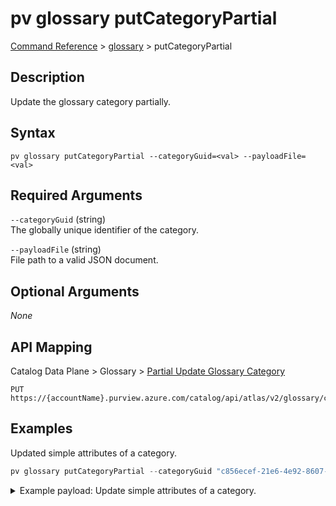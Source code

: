 # pv glossary putCategoryPartial
[Command Reference](../../../README.md#command-reference) > [glossary](./main.md) > putCategoryPartial

## Description
Update the glossary category partially.

## Syntax
```
pv glossary putCategoryPartial --categoryGuid=<val> --payloadFile=<val>
```

## Required Arguments
`--categoryGuid` (string)  
The globally unique identifier of the category.

`--payloadFile` (string)  
File path to a valid JSON document.

## Optional Arguments
*None*

## API Mapping
Catalog Data Plane > Glossary > [Partial Update Glossary Category](https://docs.microsoft.com/en-us/rest/api/purview/catalogdataplane/glossary/partial-update-glossary-category)
```
PUT https://{accountName}.purview.azure.com/catalog/api/atlas/v2/glossary/category/{categoryGuid}/partial
```

## Examples
Updated simple attributes of a category.
```powershell
pv glossary putCategoryPartial --categoryGuid "c856ecef-21e6-4e92-8607-9493d8432e78" --payloadFile "/path/to/file.json"
```
<details><summary>Example payload: Update simple attributes of a category.</summary>
<p>

```json
{
    "longDescription": "Example Long Description"
}
```
</p>
</details>